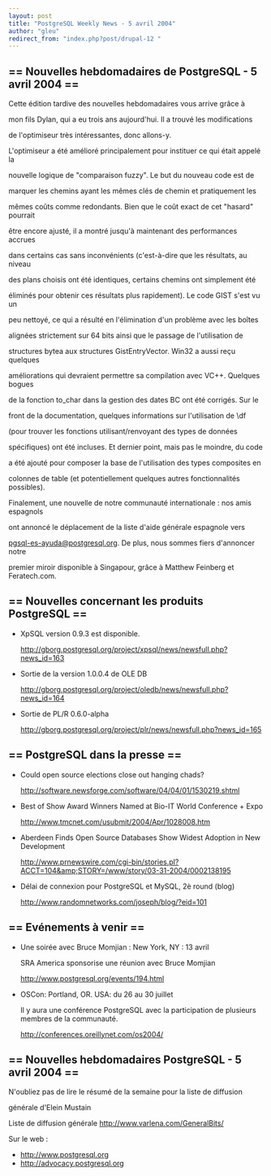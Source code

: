 ```yaml
---
layout: post
title: "PostgreSQL Weekly News - 5 avril 2004"
author: "gleu"
redirect_from: "index.php?post/drupal-12 "
---
```



<h2>== Nouvelles hebdomadaires de PostgreSQL - 5 avril 2004 ==</h2>

<p>Cette édition tardive des nouvelles hebdomadaires vous arrive grâce à

mon fils Dylan, qui a eu trois ans aujourd'hui. Il a trouvé les modifications

de l'optimiseur très intéressantes, donc allons-y.<!--break-->

</p>

<p>L'optimiseur a été amélioré principalement pour instituer ce qui était appelé la

nouvelle logique de "comparaison fuzzy". Le but du nouveau code est de

marquer les chemins ayant les mêmes clés de chemin et pratiquement les

mêmes coûts comme redondants. Bien que le coût exact de cet "hasard" pourrait

être encore ajusté, il a montré jusqu'à maintenant des performances accrues

dans certains cas sans inconvénients (c'est-à-dire que les résultats, au niveau

des plans choisis ont été identiques, certains chemins ont simplement été

éliminés pour obtenir ces résultats plus rapidement). Le code GIST s'est vu un

peu nettoyé, ce qui a résulté en l'élimination d'un problème avec les boîtes

alignées strictement sur 64 bits ainsi que le passage de l'utilisation de

structures bytea aux structures GistEntryVector. Win32 a aussi reçu quelques

améliorations qui devraient permettre sa compilation avec VC++. Quelques bogues

de la fonction to_char dans la gestion des dates BC ont été corrigés. Sur le

front de la documentation, quelques informations sur l'utilisation de \df

(pour trouver les fonctions utilisant/renvoyant des types de données

spécifiques) ont été incluses. Et dernier point, mais pas le moindre, du code

a été ajouté pour composer la base de l'utilisation des types composites en

colonnes de table (et potentiellement quelques autres fonctionnalités possibles).

</p>

<p>Finalement, une nouvelle de notre communauté internationale : nos amis espagnols

ont annoncé le déplacement de la liste d'aide générale espagnole vers

pgsql-es-ayuda@postgresql.org. De plus, nous sommes fiers d'annoncer notre

premier miroir disponible à Singapour, grâce à Matthew Feinberg et Feratech.com.</p>

<!--more-->


<h2>== Nouvelles concernant les produits PostgreSQL ==                                                                                </h2>

<ul>

<li>XpSQL version 0.9.3 est disponible.<br />

<a href="http://gborg.postgresql.org/project/xpsql/news/newsfull.php?news_id=163">http://gborg.postgresql.org/project/xpsql/news/newsfull.php?news_id=163</a></li>

<li>Sortie de la version 1.0.0.4 de OLE DB<br />

<a href="http://gborg.postgresql.org/project/oledb/news/newsfull.php?news_id=164">http://gborg.postgresql.org/project/oledb/news/newsfull.php?news_id=164</a></li>

<li>Sortie de PL/R 0.6.0-alpha<br />

<a href="http://gborg.postgresql.org/project/plr/news/newsfull.php?news_id=165">http://gborg.postgresql.org/project/plr/news/newsfull.php?news_id=165</a></li>

</ul>

<h2>== PostgreSQL dans la presse ==</h2>

<ul>

<li>Could open source elections close out hanging chads?<br />

<a href="http://software.newsforge.com/software/04/04/01/1530219.shtml">http://software.newsforge.com/software/04/04/01/1530219.shtml</a></li>

<li>Best of Show Award Winners Named at Bio-IT World Conference + Expo<br />

<a href="http://www.tmcnet.com/usubmit/2004/Apr/1028008.htm">http://www.tmcnet.com/usubmit/2004/Apr/1028008.htm</a></li>

<li>Aberdeen Finds Open Source Databases Show Widest Adoption in New Development<br />

<a href="http://www.prnewswire.com/cgi-bin/stories.pl?ACCT=104&amp;STORY=/www/story/03-31-2004/0002138195">http://www.prnewswire.com/cgi-bin/stories.pl?ACCT=104&amp;STORY=/www/story/03-31-2004/0002138195</a></li>

<li>Délai de connexion pour PostgreSQL et MySQL, 2è round (blog)<br />

<a href="http://www.randomnetworks.com/joseph/blog/?eid=101">http://www.randomnetworks.com/joseph/blog/?eid=101</a></li>

</ul>

<h2>== Evénements à venir ==</h2>

<ul>

<li>Une soirée avec Bruce Momjian&nbsp;: New York, NY&nbsp;: 13 avril<br />

SRA America sponsorise une réunion avec Bruce Momjian<br />

<a href="http://www.postgresql.org/events/194.html">http://www.postgresql.org/events/194.html</a></li>

<li>OSCon: Portland, OR. USA: du 26 au 30 juillet<br />

Il y aura une conférence PostgreSQL avec la participation de plusieurs membres de la communauté.<br />

<a href="http://conferences.oreillynet.com/os2004/">http://conferences.oreillynet.com/os2004/</a></li>

</ul>

<h2>== Nouvelles hebdomadaires PostgreSQL - 5 avril 2004 ==</h2>

<p>N'oubliez pas de lire le résumé de la semaine pour la liste de diffusion

générale d'Elein Mustain</p>

<p>Liste de diffusion générale <a href="http://www.varlena.com/GeneralBits/">http://www.varlena.com/GeneralBits/</a>

</p>

<p>Sur le web :

</p>

<ul>

<li><a href="http://www.postgresql.org">http://www.postgresql.org</a></li>

<li><a href="http://advocacy.postgresql.org">http://advocacy.postgresql.org</a></li>

</ul>